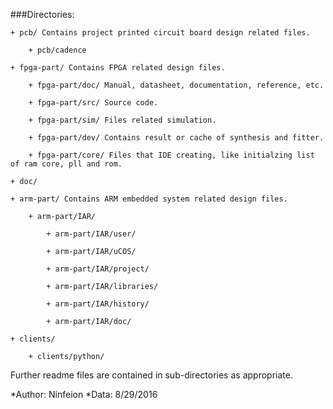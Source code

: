 ###Directories:

	+ pcb/ Contains project printed circuit board design related files.

		+ pcb/cadence
	 
	+ fpga-part/ Contains FPGA related design files.

		+ fpga-part/doc/ Manual, datasheet, documentation, reference, etc.
		
		+ fpga-part/src/ Source code.
		
		+ fpga-part/sim/ Files related simulation.
		
		+ fpga-part/dev/ Contains result or cache of synthesis and fitter.
		
		+ fpga-part/core/ Files that IDE creating, like initialzing list of ram core, pll and rom.

	+ doc/

	+ arm-part/ Contains ARM embedded system related design files.

		+ arm-part/IAR/
		
			+ arm-part/IAR/user/
			
			+ arm-part/IAR/uCOS/
			
			+ arm-part/IAR/project/
			
			+ arm-part/IAR/libraries/
			
			+ arm-part/IAR/history/
			
			+ arm-part/IAR/doc/
			
	+ clients/
		
		+ clients/python/ 

Further readme files are contained in sub-directories as appropriate.

*Author: Ninfeion
*Data: 8/29/2016